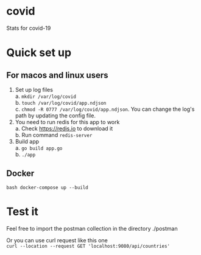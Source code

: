 # covid
Stats for covid-19

# Quick set up

## For macos and linux users

1. Set up log files  
 a. ```mkdir /var/log/covid``` \
 b. ```touch /var/log/covid/app.ndjson``` \
 c. ```chmod -R 0777 /var/log/covid/app.ndjson```. You can change the log's path by updating the config file.
2. You need to run redis for this app to work \
 a. Check https://redis.io to download  it \
 b. Run command ```redis-server```
3. Build app \
 a. ```go build app.go``` \
 b. ```./app```


## Docker

```bash docker-compose up --build ```

# Test it

Feel free to import the postman collection in the directory ./postman

Or you can use curl request like this one \
  ```curl --location --request GET 'localhost:9080/api/countries'```
